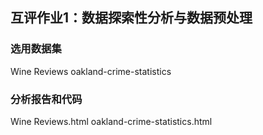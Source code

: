 ## 互评作业1：数据探索性分析与数据预处理
### 选用数据集
Wine Reviews
oakland-crime-statistics

### 分析报告和代码
Wine Reviews.html
oakland-crime-statistics.html